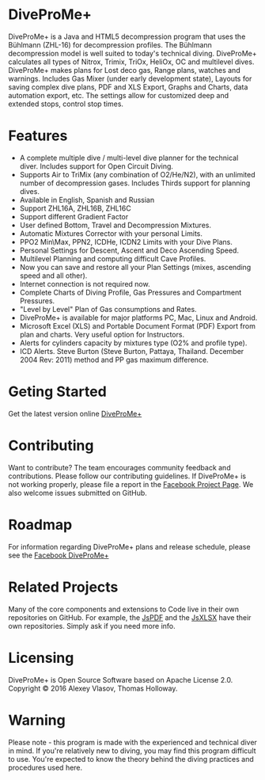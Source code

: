 # DiveProMe+
DiveProMe+ is a Java and HTML5 decompression program that uses the Bühlmann (ZHL-16) for decompression profiles. The Bühlmann decompression model is well suited to today's technical diving.
DiveProMe+ calculates all types of Nitrox, Trimix, TriOx, HeliOx, OC and multilevel dives. DiveProMe+ makes plans for Lost deco gas, Range plans, watches and warnings. Includes Gas Mixer (under early development state), Layouts for saving complex dive plans, PDF and XLS Export, Graphs and Charts, data automation export, etc. The settings allow for customized deep and extended stops, control stop times.

# Features
- A complete multiple dive / multi-level dive planner for the technical diver. Includes support for Open Circuit Diving.
- Supports Air to TriMix (any combination of O2/He/N2), with an unlimited number of decompression gases. Includes Thirds support for planning dives.
- Available in English, Spanish and Russian
- Support ZHL16A, ZHL16B, ZHL16C
- Support different Gradient Factor
- User defined Bottom, Travel and Decompression Mixtures.
- Automatic Mixtures Corrector with your personal Limits.
- PPO2 Min\Max, PPN2, ICDHe, ICDN2 Limits with your Dive Plans.
- Personal Settings for Descent, Ascent and Deco Ascending Speed.
- Multilevel Planning and computing difficult Cave Profiles.
- Now you can save and restore all your Plan Settings (mixes, ascending speed and all other).
- Internet connection is not required now.
- Complete Charts of Diving Profile, Gas Pressures and Compartment Pressures.
- "Level by Level" Plan of Gas consumptions and Rates.
- DiveProMe+ is available for major platforms PC, Mac, Linux and Android.
- Microsoft Excel (XLS) and Portable Document Format (PDF) Export from plan and charts. Very useful option for Instructors.
- Alerts for cylinders capacity by mixtures type (O2% and profile type).
- ICD Alerts. Steve Burton (Steve Burton, Pattaya, Thailand. December 2004 Rev: 2011) method and PP gas maximum difference.

# Geting Started
Get the latest version online [DiveProMe+](http://scan3d.ru/DiveMePro+/)

# Contributing
Want to contribute? The team encourages community feedback and contributions. Please follow our contributing guidelines.
If DiveProMe+ is not working properly, please file a report in the [Facebook Project Page](https://www.facebook.com/DiveProMe/). We also welcome issues submitted on GitHub.

# Roadmap
For information regarding DiveProMe+ plans and release schedule, please see the  [Facebook DiveProMe+](https://www.facebook.com/DiveProMe/)

# Related Projects
Many of the core components and extensions to Code live in their own repositories on GitHub. For example, the [JsPDF](https://github.com/MrRio/jsPDF) and the [JsXLSX](https://github.com/clarketm/js-xlsx) have their own repositories. Simply ask if you need more info.

# Licensing
DiveProMe+ is Open Source Software based on Apache License 2.0. Copyright © 2016 Alexey Vlasov, Thomas Holloway.

# Warning
Please note - this program is made with the experienced and technical diver in mind. If you're relatively new to diving, you may find this program difficult to use. You're expected to know the theory behind the diving practices and procedures used here.

